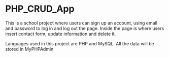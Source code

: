 # PHP_CRUD_App

This is a school project where users can sign up an account, using email and password to log in and log out the page. 
Inside the page is where users insert contact form, update information and delete it.

Languages used in this project are PHP and MySQL. All the data will be stored in MyPHPAdmin
